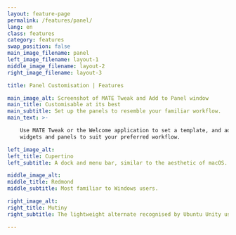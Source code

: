 ```yaml
---
layout: feature-page
permalink: /features/panel/
lang: en
class: features
category: features
swap_position: false
main_image_filename: panel
left_image_filename: layout-1
middle_image_filename: layout-2
right_image_filename: layout-3

title: Panel Customisation | Features

main_image_alt: Screenshot of MATE Tweak and Add to Panel window
main_title: Customisable at its best
main_subtitle: Set up the panels to resemble your familiar workflow.
main_text: >-

    Use MATE Tweak or the Welcome application to set a template, and add/remove
    widgets and panels to suit your preferred workflow.

left_image_alt:
left_title: Cupertino
left_subtitle: A dock and menu bar, similar to the aesthetic of macOS.

middle_image_alt:
middle_title: Redmond
middle_subtitle: Most familiar to Windows users.

right_image_alt:
right_title: Mutiny
right_subtitle: The lightweight alternate recognised by Ubuntu Unity users.

---
```

